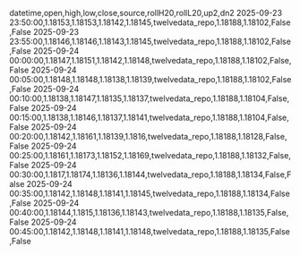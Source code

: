 datetime,open,high,low,close,source,rollH20,rollL20,up2,dn2
2025-09-23 23:50:00,1.18153,1.18153,1.18142,1.18145,twelvedata_repo,1.18188,1.18102,False,False
2025-09-23 23:55:00,1.18146,1.18146,1.18143,1.18145,twelvedata_repo,1.18188,1.18102,False,False
2025-09-24 00:00:00,1.18147,1.18151,1.18142,1.18148,twelvedata_repo,1.18188,1.18102,False,False
2025-09-24 00:05:00,1.18148,1.18148,1.18138,1.18139,twelvedata_repo,1.18188,1.18102,False,False
2025-09-24 00:10:00,1.18138,1.18147,1.18135,1.18137,twelvedata_repo,1.18188,1.18104,False,False
2025-09-24 00:15:00,1.18138,1.18146,1.18137,1.18141,twelvedata_repo,1.18188,1.18104,False,False
2025-09-24 00:20:00,1.18142,1.18161,1.18139,1.1816,twelvedata_repo,1.18188,1.18128,False,False
2025-09-24 00:25:00,1.18161,1.18173,1.18152,1.18169,twelvedata_repo,1.18188,1.18132,False,False
2025-09-24 00:30:00,1.1817,1.18174,1.18136,1.18144,twelvedata_repo,1.18188,1.18134,False,False
2025-09-24 00:35:00,1.18142,1.18148,1.18141,1.18145,twelvedata_repo,1.18188,1.18134,False,False
2025-09-24 00:40:00,1.18144,1.1815,1.18136,1.18143,twelvedata_repo,1.18188,1.18135,False,False
2025-09-24 00:45:00,1.18142,1.18148,1.18141,1.18148,twelvedata_repo,1.18188,1.18135,False,False
